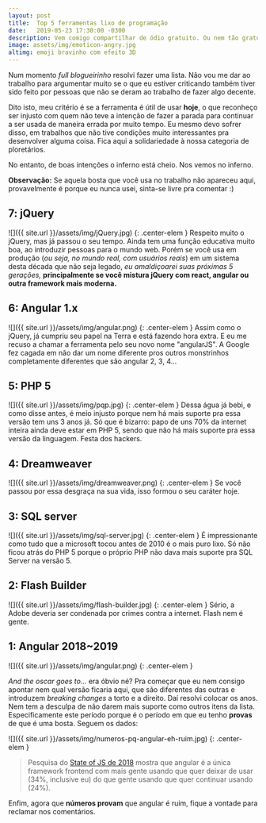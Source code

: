 ```yaml
---
layout: post
title:  Top 5 ferramentas lixo de programação
date:   2019-05-23 17:30:00 -0300
description: Vem comigo compartilhar de ódio gratuito. Ou nem tão gratuito assim, porque tem muita bosta por aí.
image: assets/img/emoticon-angry.jpg
altimg: emoji bravinho com efeito 3D
---
```


Num momento *full blogueirinho* resolvi fazer uma lista. Não vou me dar ao trabalho para argumentar muito se o que eu estiver criticando também tiver sido feito por pessoas que não se deram ao trabalho de fazer algo decente.

Dito isto, meu critério é se a ferramenta é útil de usar **hoje**, o que reconheço ser injusto com quem não teve a intenção de fazer a parada para continuar a ser usada de maneira errada por muito tempo. Eu mesmo devo sofrer disso, em trabalhos que não tive condições muito interessantes pra desenvolver alguma coisa. Fica aqui a solidariedade à nossa categoria de ploretários.

No entanto, de boas intenções o inferno está cheio. Nos vemos no inferno.

**Observação:** Se aquela bosta que você usa no trabalho não apareceu aqui, provavelmente é porque eu nunca usei, sinta-se livre pra comentar :)

## 7: jQuery
![]({{ site.url }}/assets/img/jQuery.jpg)
{: .center-elem }
Respeito muito o jQuery, mas já passou o seu tempo. Ainda tem uma função educativa muito boa, ao introduzir pessoas para o mundo web. Porém se você usa em produção (*ou seja, no mundo real, com usuários reais*) em um sistema desta década que não seja legado, *eu amaldiçoarei suas próximas 5 gerações,* **principalmente se você mistura jQuery com react, angular ou outra framework mais moderna.**


## 6: Angular 1.x
![]({{ site.url }}/assets/img/angular.png)
{: .center-elem }
Assim como o jQuery, já cumpriu seu papel na Terra e está fazendo hora extra. E eu me recuso a chamar a ferramenta pelo seu novo nome "angularJS". A Google fez cagada em não dar um nome diferente pros outros monstrinhos completamente diferentes que são angular 2, 3, 4...

## 5: PHP 5
![]({{ site.url }}/assets/img/pqp.jpg)
{: .center-elem }
Dessa água já bebi, e como disse antes, é meio injusto porque nem há mais suporte pra essa versão tem uns 3 anos já. Só que é bizarro: papo de uns 70% da internet inteira ainda deve estar em PHP 5, sendo que não há mais suporte pra essa versão da linguagem. Festa dos hackers.

## 4: Dreamweaver
![]({{ site.url }}/assets/img/dreamweaver.png)
{: .center-elem }
Se você passou por essa desgraça na sua vida, isso formou o seu caráter hoje.

## 3: SQL server
![]({{ site.url }}/assets/img/sql-server.jpg)
{: .center-elem }
É impressionante como tudo que a microsoft tocou antes de 2010 é o mais puro lixo. Só não ficou atrás do PHP 5 porque o próprio PHP não dava mais suporte pra SQL Server na versão 5.

## 2: Flash Builder
![]({{ site.url }}/assets/img/flash-builder.jpg)
{: .center-elem }
Sério, a Adobe deveria ser condenada por crimes contra a internet. Flash nem é gente.

## 1: Angular 2018~2019
![]({{ site.url }}/assets/img/angular.png)
{: .center-elem }

*And the oscar goes to...* era óbvio né? Pra começar que eu nem consigo apontar nem qual versão ficaria aqui, que são diferentes das outras e introduzem *breaking changes* a torto e a direito. Daí resolvi colocar os anos. Nem tem a desculpa de não darem mais suporte como outros itens da lista. Especificamente este período porque é o período em que eu tenho **provas** de que é uma bosta. Seguem os dados:

![]({{ site.url }}/assets/img/numeros-pq-angular-eh-ruim.jpg)
{: .center-elem }
> Pesquisa do [State of JS de 2018](https://2018.stateofjs.com/front-end-frameworks/overview/) mostra que angular é a única framework frontend com mais gente usando que quer deixar de usar (34%, inclusive eu) do que gente usando que quer continuar usando (24%).

Enfim, agora que **números provam** que angular é ruim, fique a vontade para reclamar nos comentários.